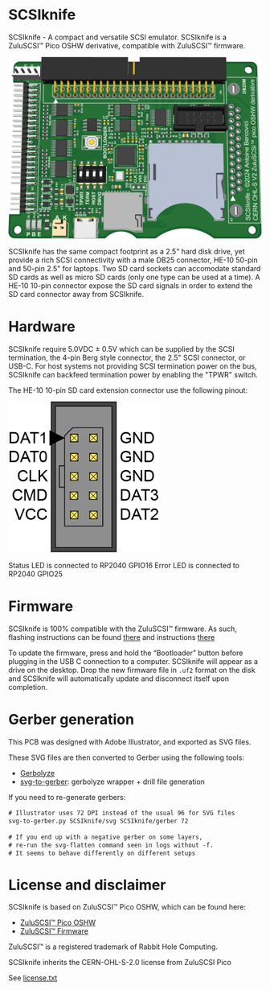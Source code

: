 # SCSIknife

SCSIknife - A compact and versatile SCSI emulator.
SCSIknife is a ZuluSCSI™ Pico OSHW derivative, compatible with ZuluSCSI™ firmware.

<img width="600px" src="images/scsiknifeboard.png" />

SCSIknife has the same compact footprint as a 2.5" hard disk drive, yet provide a rich SCSI connectivity with a male DB25 connector, HE-10 50-pin and 50-pin 2.5" for laptops. Two SD card sockets can accomodate standard SD cards as well as micro SD cards (only one type can be used at a time). A HE-10 10-pin connector expose the SD card signals in order to extend the SD card connector away from SCSIknife.

# Hardware

SCSIknife require 5.0VDC ± 0.5V which can be supplied by the SCSI termination, the 4-pin Berg style connector, the 2.5" SCSI connector, or USB-C.
For host systems not providing SCSI termination power on the bus, SCSIknife can backfeed termination power by enabling the "TPWR" switch.

The HE-10 10-pin SD card extension connector use the following pinout:

<img width="300px" src="images/sdextpinout.png" />

Status LED is connected to RP2040 GPIO16
Error LED is connected to RP2040 GPIO25

# Firmware

SCSIknife is 100% compatible with the ZuluSCSI™ firmware.
As such, flashing instructions can be found [there](https://github.com/ZuluSCSI/ZuluSCSI-firmware?tab=readme-ov-file#programming--bootloader) and instructions [there](https://github.com/ZuluSCSI/ZuluSCSI-firmware/blob/main/README.md)

To update the firmware, press and hold the “Bootloader” button before plugging in the USB C connection to a computer. SCSIknife will appear as a drive on the desktop. Drop the new firmware file in `.uf2` format on the disk and SCSIknife will automatically update and disconnect itself upon completion. 

# Gerber generation

This PCB was designed with Adobe Illustrator, and exported as SVG files.

These SVG files are then converted to Gerber using the following tools:
* [Gerbolyze](https://github.com/jaseg/gerbolyze)
* [svg-to-gerber](https://github.com/Altomare/svg-to-gerber): gerbolyze wrapper + drill file generation

If you need to re-generate gerbers:
```shell
# Illustrator uses 72 DPI instead of the usual 96 for SVG files
svg-to-gerber.py SCSIknife/svg SCSIknife/gerber 72

# If you end up with a negative gerber on some layers, 
# re-run the svg-flatten command seen in logs without -f.
# It seems to behave differently on different setups
```

# License and disclaimer

SCSIknife is based on ZuluSCSI™ Pico OSHW, which can be found here:
* [ZuluSCSI™ Pico OSHW](https://github.com/ZuluSCSI/ZuluSCSI-Pico-OSHW)
* [ZuluSCSI™ Firmware](http://github.com/ZuluSCSI/ZuluSCSI-firmware)

ZuluSCSI™ is a registered trademark of Rabbit Hole Computing.

SCSIknife inherits the CERN-OHL-S-2.0 license from ZuluSCSI Pico

See [license.txt](LICENSE.txt)
